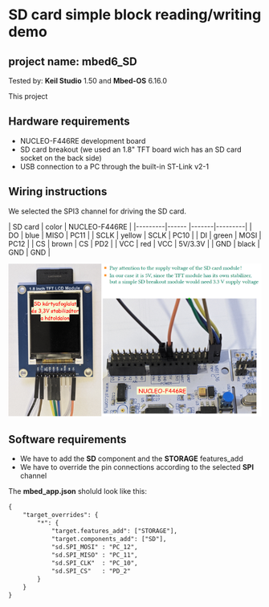 # SD card simple block reading/writing demo
## project name: mbed6_SD
Tested by: **Keil Studio** 1.50 and **Mbed-OS** 6.16.0

This project 


## Hardware requirements
* NUCLEO-F446RE development board
* SD card breakout (we used an 1.8" TFT board wich has an SD card socket on the back side)
* USB connection to a PC through the built-in ST-Link v2-1

## Wiring instructions

We selected the SPI3 channel for driving the SD card. 

| SD card | color | NUCLEO-F446RE   | 
|---------|------ |-------|---------|
|  DO    | blue   | MISO  | PC11    |
|  SCLK  | yellow | SCLK  | PC10    |
|  DI    | green  | MOSI  | PC12    |
|  CS    | brown  | CS    | PD2     |
|  VCC   | red    | VCC   | 5V/3.3V |
|  GND   | black  | GND   | GND     |

![](./images/SD_wiring.png)


## Software requirements

* We have to add the **SD** component and the **STORAGE** features_add
* We have to override the pin connections according to the selected **SPI** channel

The **mbed_app.json** sholuld look like this: 

```
{
    "target_overrides": {
        "*": {
            "target.features_add": ["STORAGE"],
            "target.components_add": ["SD"],            
            "sd.SPI_MOSI" : "PC_12",
            "sd.SPI_MISO" : "PC_11",
            "sd.SPI_CLK"  : "PC_10",
            "sd.SPI_CS"   : "PD_2"
        }
    }
}
```
